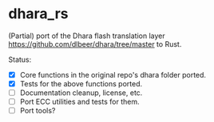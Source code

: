 # dhara_rs

(Partial) port of the Dhara flash translation layer
https://github.com/dlbeer/dhara/tree/master to Rust.

Status:
 - [x] Core functions in the original repo's dhara folder ported.
 - [x] Tests for the above functions ported.
 - [ ] Documentation cleanup, license, etc.
 - [ ] Port ECC utilities and tests for them.
 - [ ] Port tools?